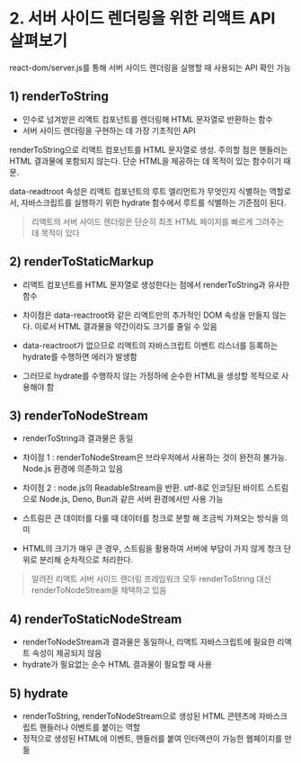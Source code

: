 # 2. 서버 사이드 렌더링을 위한 리액트 API 살펴보기

react-dom/server.js를 통해 서버 사이드 렌더링을 실행할 때 사용되는 API 확인 가능

## 1) renderToString

- 인수로 넘겨받은 리액트 컴포넌트를 렌더링해 HTML 문자열로 반환하는 함수
- 서버 사이드 렌더링을 구현하는 데 가장 기초적인 API

renderToString으로 리액트 컴포넌트를 HTML 문자열로 생성. 주의할 점은 핸들러는 HTML 결과물에 포함되지 않는다. 단순 HTML을 제공하는 데 목적이 있는 함수이기 때문.

data-readtroot 속성은 리액트 컴포넌트의 루트 엘리먼트가 무엇인지 식별하는 역할로서, 자바스크립트를 실행하기 위한 hydrate 함수에서 루트를 식별하는 기준점이 된다.

> 리액트의 서버 사이드 렌더링은 단순히 최초 HTML 페이지를 빠르게 그려주는 데 목적이 있다

## 2) renderToStaticMarkup

- 리액트 컴포넌트를 HTML 문자열로 생성한다는 점에서 renderToString과 유사한 함수
- 차이점은 data-reactroot와 같은 리액트만의 추가적인 DOM 속성을 만들지 않는다. 이로서 HTML 결과물을 약간이라도 크기를 줄일 수 있음

- data-reactroot가 없으므로 리액트의 자바스크립트 이벤트 리스너를 등록하는 hydrate를 수행하면 에러가 발생함
- 그러므로 hydrate를 수행하지 않는 가정하에 순수한 HTML을 생성할 목적으로 사용해야 함

## 3) renderToNodeStream

- renderToString과 결과물은 동일
- 차이점 1 : renderToNodeStream은 브라우저에서 사용하는 것이 완전히 불가능. Node.js 환경에 의존하고 있음
- 차이점 2 : node.js의 ReadableStream을 반환. utf-8로 인코딩된 바이트 스트림으로 Node.js, Deno, Bun과 같은 서버 환경에서만 사용 가능

- 스트림은 큰 데이터를 다룰 때 데이터를 청크로 분할 해 조금씩 가져오는 방식을 의미
- HTML의 크기가 매우 큰 경우, 스트림을 활용하여 서버에 부담이 가지 않게 청크 단위로 분리해 순차적으로 처리한다.

> 알려진 리액트 서버 사이드 렌더링 프레임워크 모두 renderToString 대신 renderToNodeStream을 채택하고 있음

## 4) renderToStaticNodeStream

- renderToNodeStream과 결과물은 동일하나, 리액트 자바스크립트에 필요한 리액트 속성이 제공되지 않음
- hydrate가 필요없는 순수 HTML 결과물이 필요할 때 사용

## 5) hydrate

- renderToString, renderToNodeStream으로 생성된 HTML 콘텐츠에 자바스크립트 핸들러나 이벤트를 붙이는 역할
- 정적으로 생성된 HTML에 이벤트, 핸들러를 붙여 인터랙션이 가능한 웹페이지를 만듦